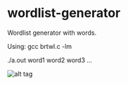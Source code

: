 # wordlist-generator
Wordlist generator with words.

Using:
gcc brtwl.c -lm

./a.out word1 word2 word3 ...

![alt tag](http://i.imgur.com/STjTedl.png)
